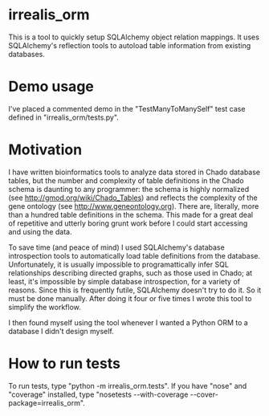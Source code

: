 irrealis_orm
============

This is a tool to quickly setup SQLAlchemy object relation mappings. It uses
SQLAlchemy's reflection tools to autoload table information from existing
databases.


Demo usage
=========

I've placed a commented demo in the "TestManyToManySelf" test case defined in
"irrealis_orm/tests.py".


Motivation
==========

I have written bioinformatics tools to analyze data stored in Chado database
tables, but the number and complexity of table definitions in the Chado schema
is daunting to any programmer: the schema is highly normalized (see
http://gmod.org/wiki/Chado_Tables) and reflects the complexity of the gene
ontology (see http://www.geneontology.org). There are, literally, more than a
hundred table definitions in the schema. This made for a great deal of
repetitive and utterly boring grunt work before I could start accessing and
using the data.

To save time (and peace of mind) I used SQLAlchemy's database introspection
tools to automatically load table definitions from the database. Unfortunately,
it is usually impossible to programattically infer SQL relationships describing
directed graphs, such as those used in Chado; at least, it's impossible by
simple database introspection, for a variety of reasons. Since this is
frequently futile, SQLAlchemy doesn't try to do it. So it must be done
manually. After doing it four or five times I wrote this tool to simplify the
workflow.

I then found myself using the tool whenever I wanted a Python ORM to a database
I didn't design myself.

How to run tests
================

To run tests, type "python -m irrealis_orm.tests".  If you have "nose" and
"coverage" installed, type "nosetests --with-coverage --cover-package=irrealis_orm".
